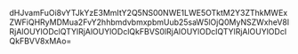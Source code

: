 dHJvamFuOi8vYTJkYzE3MmItY2Q5NS00NWE1LWE5OTktM2Y3ZThkMWExZWFiQHRyMDMua2FvY2hhbmdvbmxpbmUub25saW5lOjQ0MyNSZWxheV8lRjAlOUYlODclQTYlRjAlOUYlODclQkFBVS0lRjAlOUYlODclQTYlRjAlOUYlODclQkFBVV8xMAo=